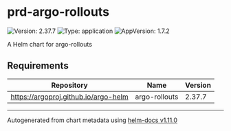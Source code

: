 # prd-argo-rollouts

![Version: 2.37.7](https://img.shields.io/badge/Version-2.37.7-informational?style=flat-square) ![Type: application](https://img.shields.io/badge/Type-application-informational?style=flat-square) ![AppVersion: 1.7.2](https://img.shields.io/badge/AppVersion-1.7.2-informational?style=flat-square)

A Helm chart for argo-rollouts

## Requirements

| Repository | Name | Version |
|------------|------|---------|
| https://argoproj.github.io/argo-helm | argo-rollouts | 2.37.7 |

----------------------------------------------
Autogenerated from chart metadata using [helm-docs v1.11.0](https://github.com/norwoodj/helm-docs/releases/v1.11.0)

